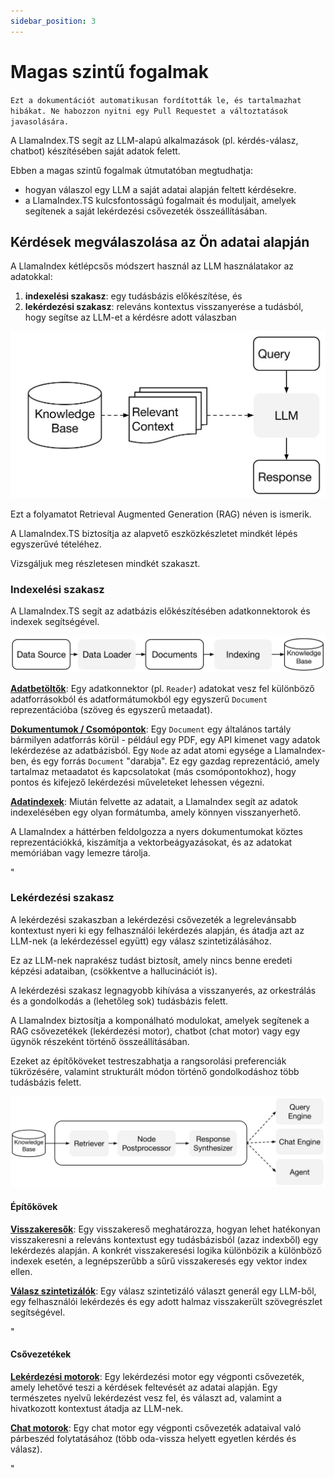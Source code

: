 ```yaml
---
sidebar_position: 3
---
```


# Magas szintű fogalmak

`Ezt a dokumentációt automatikusan fordították le, és tartalmazhat hibákat. Ne habozzon nyitni egy Pull Requestet a változtatások javasolására.`

A LlamaIndex.TS segít az LLM-alapú alkalmazások (pl. kérdés-válasz, chatbot) készítésében saját adatok felett.

Ebben a magas szintű fogalmak útmutatóban megtudhatja:

- hogyan válaszol egy LLM a saját adatai alapján feltett kérdésekre.
- a LlamaIndex.TS kulcsfontosságú fogalmait és moduljait, amelyek segítenek a saját lekérdezési csővezeték összeállításában.

## Kérdések megválaszolása az Ön adatai alapján

A LlamaIndex kétlépcsős módszert használ az LLM használatakor az adatokkal:

1. **indexelési szakasz**: egy tudásbázis előkészítése, és
2. **lekérdezési szakasz**: releváns kontextus visszanyerése a tudásból, hogy segítse az LLM-et a kérdésre adott válaszban

![](./_static/concepts/rag.jpg)

Ezt a folyamatot Retrieval Augmented Generation (RAG) néven is ismerik.

A LlamaIndex.TS biztosítja az alapvető eszközkészletet mindkét lépés egyszerűvé tételéhez.

Vizsgáljuk meg részletesen mindkét szakaszt.

### Indexelési szakasz

A LlamaIndex.TS segít az adatbázis előkészítésében adatkonnektorok és indexek segítségével.

![](./_static/concepts/indexing.jpg)

[**Adatbetöltők**](./modules/high_level/data_loader.md):
Egy adatkonnektor (pl. `Reader`) adatokat vesz fel különböző adatforrásokból és adatformátumokból egy egyszerű `Document` reprezentációba (szöveg és egyszerű metaadat).

[**Dokumentumok / Csomópontok**](./modules/high_level/documents_and_nodes.md): Egy `Document` egy általános tartály bármilyen adatforrás körül - például egy PDF, egy API kimenet vagy adatok lekérdezése az adatbázisból. Egy `Node` az adat atomi egysége a LlamaIndex-ben, és egy forrás `Document` "darabja". Ez egy gazdag reprezentáció, amely tartalmaz metaadatot és kapcsolatokat (más csomópontokhoz), hogy pontos és kifejező lekérdezési műveleteket lehessen végezni.

[**Adatindexek**](./modules/high_level/data_index.md):
Miután felvette az adatait, a LlamaIndex segít az adatok indexelésében egy olyan formátumba, amely könnyen visszanyerhető.

A LlamaIndex a háttérben feldolgozza a nyers dokumentumokat köztes reprezentációkká, kiszámítja a vektorbeágyazásokat, és az adatokat memóriában vagy lemezre tárolja.

"

### Lekérdezési szakasz

A lekérdezési szakaszban a lekérdezési csővezeték a legrelevánsabb kontextust nyeri ki egy felhasználói lekérdezés alapján,
és átadja azt az LLM-nek (a lekérdezéssel együtt) egy válasz szintetizálásához.

Ez az LLM-nek naprakész tudást biztosít, amely nincs benne eredeti képzési adataiban,
(csökkentve a hallucinációt is).

A lekérdezési szakasz legnagyobb kihívása a visszanyerés, az orkestrálás és a gondolkodás a (lehetőleg sok) tudásbázis felett.

A LlamaIndex biztosítja a komponálható modulokat, amelyek segítenek a RAG csővezetékek (lekérdezési motor), chatbot (chat motor) vagy egy ügynök részeként történő összeállításában.

Ezeket az építőköveket testreszabhatja a rangsorolási preferenciák tükrözésére, valamint strukturált módon történő gondolkodáshoz több tudásbázis felett.

![](./_static/concepts/querying.jpg)

#### Építőkövek

[**Visszakeresők**](./modules/low_level/retriever.md):
Egy visszakereső meghatározza, hogyan lehet hatékonyan visszakeresni a releváns kontextust egy tudásbázisból (azaz indexből) egy lekérdezés alapján.
A konkrét visszakeresési logika különbözik a különböző indexek esetén, a legnépszerűbb a sűrű visszakeresés egy vektor index ellen.

[**Válasz szintetizálók**](./modules/low_level/response_synthesizer.md):
Egy válasz szintetizáló választ generál egy LLM-ből, egy felhasználói lekérdezés és egy adott halmaz visszakerült szövegrészlet segítségével.

"

#### Csővezetékek

[**Lekérdezési motorok**](./modules/high_level/query_engine.md):
Egy lekérdezési motor egy végponti csővezeték, amely lehetővé teszi a kérdések feltevését az adatai alapján.
Egy természetes nyelvű lekérdezést vesz fel, és választ ad, valamint a hivatkozott kontextust átadja az LLM-nek.

[**Chat motorok**](./modules/high_level/chat_engine.md):
Egy chat motor egy végponti csővezeték adataival való párbeszéd folytatásához
(több oda-vissza helyett egyetlen kérdés és válasz).

"
